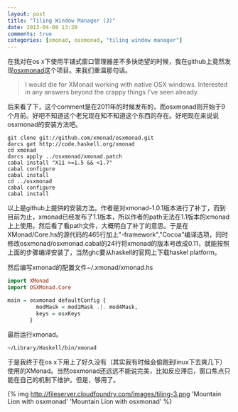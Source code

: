 ```yaml
---
layout: post
title: "Tiling Window Manager (3)"
date: 2013-04-08 13:20
comments: true
categories: [xmonad, osxmonad, "tiling window manager"]
---
```


<div class='begin-indent2em' filter='p:not(:has(a.fancybox :first-child))'></div>

在我对在os x下使用平铺式窗口管理器差不多快绝望的时候，我在github上竟然发现[osxmonad](https://github.com/xmonad/osxmonad.git)这个项目。来我们重温那句话。

>I would die for XMonad working with native OSX windows. Interested in any answers beyond the crappy things I've seen already.

后来看了下，这个comment是在2011年的时候发布的，而osxmonad则开始于9个月前。好吧不知道这个老兄现在知不知道这个东西的存在。好吧现在来说说osxmonad的安装方法吧。

```
git clone git://github.com/xmonad/osxmonad.git
darcs get http://code.haskell.org/xmonad
cd xmonad
darcs apply ../osxmonad/xmonad.patch
cabal install "X11 >=1.5 && <1.7"
cabal configure
cabal install
cd ../osxmonad
cabal configure
cabal install
```

以上是github上提供的安装方法。作者是对xmonad-1.0.1版本进行了补丁，而到目前为止，xmonad已经发布了1.1版本，所以作者的path无法在1.1版本的xmonad上上使用。然后看了看path文件，大概明白了补丁的意思。于是在XMonad/Core.hs的源代码的465行加上"-framework","Cocoa"编译选项，同时修改osxmonad/osxmonad.cabal的24行将xmonad的版本号改成0.11，就能按照上面的步骤编译安装了，当然ghc要从haskell的官网上下载haskel platform。

然后编写xmonad的配置文件~/.xmonad/xmonad.hs

``` haskell
import XMonad
import OSXMonad.Core

main = osxmonad defaultConfig {
         modMask = mod1Mask .|. mod4Mask,
         keys = osxKeys
       }
```

最后运行xmonad。


```
~/Library/Haskell/bin/xmonad
```

于是我终于在os x下用上了好久没有（其实我有时候会偷跑到linux下去爽几下）使用的XMonad。当然osxmonad还远远不能说完美，比如反应滞后，窗口焦点只能在自己的机制下维护。但是，够用了。

{% img http://fileserver.cloudfoundry.com/images/tiling-3.png 'Mountain Lion with osxmonad' 'Mountain Lion with osxmonad' %}

